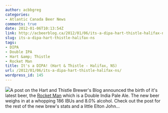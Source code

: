 ```yaml
---
author: acbbgreg
categories:
- Atlantic Canada Beer News
comments: true
date: 2012-01-06T10:13:54Z
link: http://acbeerblog.ca/2012/01/06/its-a-dipa-hart-thistle-halifax-ns/
slug: its-a-dipa-hart-thistle-halifax-ns
tags:
- DIPA
- Double IPA
- Hart &amp; Thistle
- Rocket Man
title: It's a DIPA! (Hart & Thistle - Halifax, NS)
url: /2012/01/06/its-a-dipa-hart-thistle-halifax-ns/
wordpress_id: 145
---
```


[![](http://acbeerblog.ca/wp-content/uploads/2012/01/hartandthistle_logo5.jpg)](http://acbeerblog.ca/wp-content/uploads/2012/01/hartandthistle_logo5.jpg)A post on the Hart and Thistle Brewer's Blog announced the birth of it's latest beer, the [Rocket Man](http://hartandthistle.blogspot.com/2012/01/rocket-man-dipa.html) which is a Double India Pale Ale.   The new beer weighs in at a whopping 186 IBUs and 8.0% alcohol.  Check out the post for the rest of the new brew's stats and a little Elton John...
